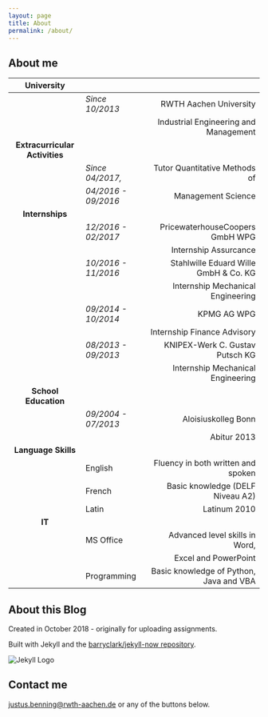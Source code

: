 ```yaml
---
layout: page
title: About
permalink: /about/
---
```


## About me

| University                 |                   |                                         |
|:--------------------------:|-------------------|----------------------------------------:|
|                            | *Since 10/2013*     | RWTH Aachen University                  |
|                            |                   | Industrial Engineering and Management   |
| **Extracurricular Activities** |               |                                         |
|                            | *Since 04/2017,*    | Tutor Quantitative Methods of           |
|                            | *04/2016 - 09/2016* | Management Science                      |
| **Internships**            |                   |                                         |
|                            | *12/2016 - 02/2017* | PricewaterhouseCoopers GmbH WPG         |
|                            |                   | Internship Assurcance                   |
|                            | *10/2016 - 11/2016* | Stahlwille Eduard Wille GmbH & Co. KG   |
|                            |                   | Internship Mechanical Engineering       |
|                            | *09/2014 - 10/2014* | KPMG AG WPG                             |
|                            |                   | Internship Finance Advisory             |
|                            | *08/2013 - 09/2013* | KNIPEX-Werk C. Gustav Putsch KG         |
|                            |                   | Internship Mechanical Engineering       |
| **School Education**       |                   |                                         |
|                            | *09/2004 - 07/2013* | Aloisiuskolleg Bonn                     |
|                            |                   | Abitur 2013                             |
| **Language Skills**        |                   |                                         |
|                            | English           | Fluency in both written and spoken      |
|                            | French            | Basic knowledge (DELF Niveau A2)        |
|                            | Latin             | Latinum 2010                            |
| **IT**                     |                   |                                         |
|                            | MS Office         | Advanced level skills in Word,          |
|                            |                   | Excel and PowerPoint                    |
|                            | Programming       | Basic knowledge of Python, Java and VBA |

## About this Blog

Created in October 2018 - originally for uploading assignments.

Built with Jekyll and the [barryclark/jekyll-now repository](https://github.com/barryclark/jekyll-now). 

![Jekyll Logo](/images/jekyll-logo.png "jekyll-logo")

## Contact me

[justus.benning@rwth-aachen.de](mailto:justus.benning@rwth-aachen.de) or any of the buttons below.
